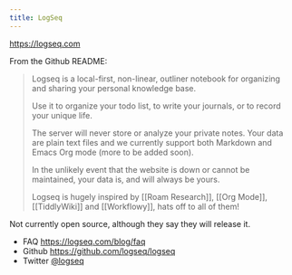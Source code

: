 ```yaml
---
title: LogSeq
---
```


https://logseq.com

From the Github README:

> Logseq is a local-first, non-linear, outliner notebook for organizing and sharing your personal knowledge base.
>
>Use it to organize your todo list, to write your journals, or to record your unique life.
>
>The server will never store or analyze your private notes. Your data are plain text files and we currently support both Markdown and Emacs Org mode (more to be added soon).
>
>In the unlikely event that the website is down or cannot be maintained, your data is, and will always be yours.
>
>Logseq is hugely inspired by [[Roam Research]], [[Org Mode]], [[TiddlyWiki]] and [[Workflowy]], hats off to all of them!

Not currently open source, although they say they will release it.

* FAQ https://logseq.com/blog/faq
* Github https://github.com/logseq/logseq
* Twitter [@logseq](https://logseq.com)